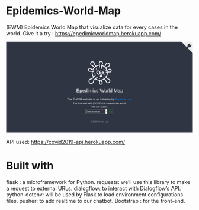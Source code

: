 # Epidemics-World-Map
(EWM)  Epidemics World Map that visualize data for every cases in the world.
Give it a try : https://epedimicworldmap.herokuapp.com/

![Home screenshot](https://github.com/khalilpreview/Epidemics-World-Map/blob/master/static/ewm-images/ewm-home.png)


API used: https://covid2019-api.herokuapp.com/


# Built with

flask : a microframework for Python.
requests: we’ll use this library to make a request to external URLs.
dialogflow: to interact with Dialogflow’s API.
python-dotenv: will be used by Flask to load environment configurations files.
pusher: to add realtime to our chatbot.
Bootstrap : for the front-end.
